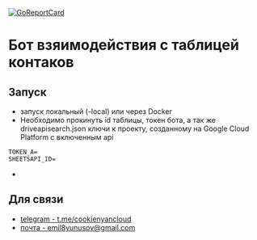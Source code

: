 [![GoReportCard](https://goreportcard.com/badge/github.com/cookienyancloud/tgsotasheets)](https://goreportcard.com/report/github.com/cookienyancloud/tgsotasheets)

# Бот взяимодействия с таблицей контаков

## Запуск
- запуск локальный (-local) или через Docker
- Необходимо прокинуть id таблицы, токен бота, а так же driveapisearch.json ключи к проекту, созданному на Google Cloud Platform с включенным api
```dotenv
TOKEN_A=
SHEETSAPI_ID=
 ```
- 
## Для связи
- [telegram - t.me/cookienyancloud](t.me/cookienyancloud)
- [почта - emil8yunusov@gmail.com](emil8yunusov@gmail.com)




 
 
 
